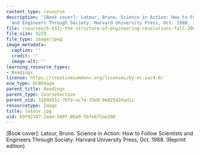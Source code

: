 ```yaml
---
content_type: resource
description: '[Book cover]: Latour, Bruno. Science in Action: How to Follow Scientists
  and Engineers Through Society. Harvard University Press, Oct. 1988. (Reprint edition)'
file: /courses/6-933j-the-structure-of-engineering-revolutions-fall-2001/69f923872aae509f86a95bfe675ae20d_latour.jpg
file_size: 9229
file_type: image/jpeg
image_metadata:
  caption: ''
  credit: ''
  image-alt: ''
learning_resource_types:
- Readings
license: https://creativecommons.org/licenses/by-nc-sa/4.0/
ocw_type: OCWImage
parent_title: Readings
parent_type: CourseSection
parent_uid: 3169a551-70f4-ac7d-33e0-9e825d2dad1c
resourcetype: Image
title: latour.jpg
uid: 69f92387-2aae-509f-86a9-5bfe675ae20d
---
```

[Book cover]: Latour, Bruno. Science in Action: How to Follow Scientists and Engineers Through Society. Harvard University Press, Oct. 1988. (Reprint edition)